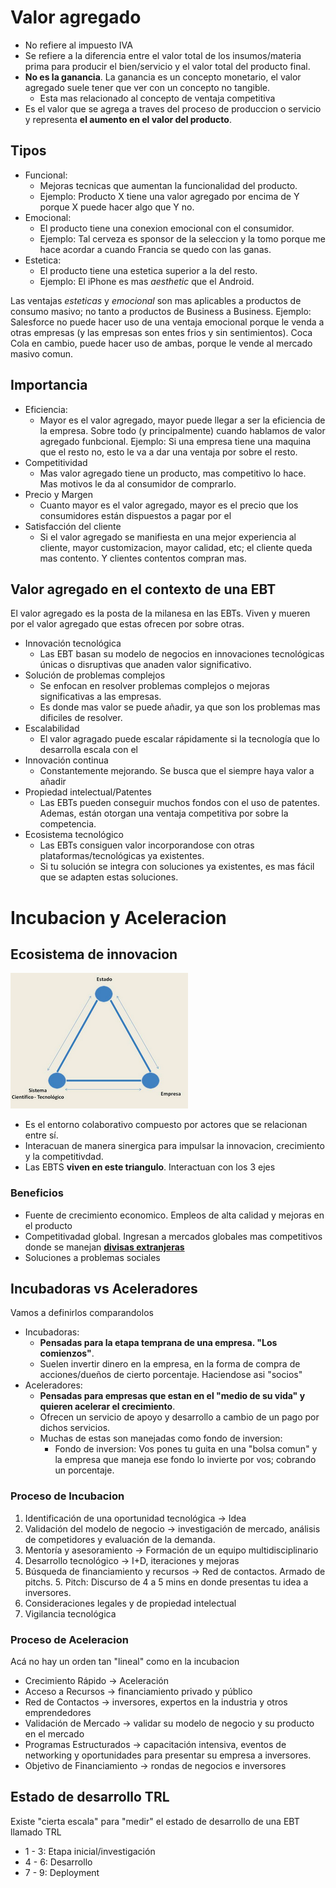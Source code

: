 # Valor agregado

- No refiere al impuesto IVA
- Se refiere a la diferencia entre el valor total de los insumos/materia prima para producir el bien/servicio y el valor total del producto final.
- **No es la ganancia**. La ganancia es un concepto monetario, el valor agregado suele tener que ver con un concepto no tangible. 
	- Esta mas relacionado al concepto de ventaja competitiva
- Es el valor que se agrega a traves del proceso de produccion o servicio y representa **el aumento en el valor del producto**.

## Tipos

- Funcional:
  - Mejoras tecnicas que aumentan la funcionalidad del producto.
  - Ejemplo: Producto X tiene una valor agregado por encima de Y porque X puede hacer algo que Y no.
- Emocional:
  - El producto tiene una conexion emocional con el consumidor.
  - Ejemplo: Tal cerveza es sponsor de la seleccion y la tomo porque me hace acordar a cuando Francia se quedo con las ganas.
- Estetica:
  - El producto tiene una estetica superior a la del resto.
  - Ejemplo: El iPhone es mas *aesthetic* que el Android. <!-- Ay amiga, re grasa el android -->

Las ventajas *esteticas* y *emocional* son mas aplicables a productos de consumo masivo; no tanto a productos de Business a Business. Ejemplo: Salesforce no puede hacer uso de una ventaja emocional porque le venda a otras empresas (y las empresas son entes frios y sin sentimientos). Coca Cola en cambio, puede hacer uso de ambas, porque le vende al mercado masivo comun.
 
## Importancia

- Eficiencia:
  - Mayor es el valor agregado, mayor puede llegar a ser la eficiencia de la empresa. Sobre todo (y principalmente) cuando hablamos de valor agregado funbcional. Ejemplo: Si una empresa tiene una maquina que el resto no, esto le va a dar una ventaja por sobre el resto.
- Competitividad
  - Mas valor agregado tiene un producto, mas competitivo lo hace. Mas motivos le da al consumidor de comprarlo.
- Precio y Margen
  - Cuanto mayor es el valor agregado, mayor es el precio que los consumidores están dispuestos a pagar por el
- Satisfacción del cliente
  - Si el valor agregado se manifiesta en una mejor experiencia al cliente, mayor customizacion, mayor calidad, etc; el cliente queda mas contento. Y clientes contentos compran mas. <!-- Factos -->

## Valor agregado en el contexto de una EBT

El valor agregado es la posta de la milanesa en las EBTs. Viven y mueren por el valor agregado que estas ofrecen por sobre otras.

- Innovación tecnológica
  - Las EBT basan su modelo de negocios en innovaciones tecnológicas únicas o disruptivas que anaden valor significativo.
- Solución de problemas complejos
  - Se enfocan en resolver problemas complejos o mejoras significativas a las empresas. 
  - Es donde mas valor se puede añadir, ya que son los problemas mas dificiles de resolver.
- Escalabilidad
  - El valor agragado puede escalar rápidamente si la tecnología  que lo desarrolla escala con el
- Innovación continua
  - Constantemente mejorando. Se busca que el siempre haya valor a añadir
- Propiedad intelectual/Patentes
  - Las EBTs pueden conseguir muchos fondos con el uso de patentes. Ademas, están otorgan una ventaja competitiva por sobre la competencia.
- Ecosistema tecnológico
  - Las EBTs consiguen valor incorporandose con otras plataformas/tecnológicas ya existentes.
  - Si tu solución se integra con soluciones ya existentes, es mas fácil que se adapten estas soluciones.

# Incubacion y Aceleracion

## Ecosistema de innovacion

![Triangulo de sabato](imagenes/triangulo_sabato.png "Triangulo de Sabato")

- Es el entorno colaborativo compuesto por actores que se relacionan entre sí.
- Interacuan de manera sinergica para impulsar la innovacion, crecimiento y la competitivdad. 
- Las EBTS **viven en este triangulo**. Interactuan con los 3 ejes

### Beneficios

- Fuente de crecimiento economico. Empleos de alta calidad y mejoras en el producto
- Competitivadad global. Ingresan a mercados globales mas competitivos donde se manejan [**divisas extranjeras**](https://youtu.be/-E-FJjWfso8?si=gNwBWcewoYuXc7Qi&t=52 "Los dolares")
- Soluciones a problemas sociales

## Incubadoras vs Aceleradores

Vamos a definirlos comparandolos <!-- Esto lo hace asi el profesor en clase. --> 

- Incubadoras:
    - **Pensadas para la etapa temprana de una empresa. "Los comienzos"**.
    - Suelen invertir dinero en la empresa, en la forma de compra de acciones/dueños de cierto porcentaje. Haciendose asi "socios"
- Aceleradores:
    - **Pensadas para empresas que estan en el "medio de su vida" y quieren acelerar el crecimiento**.
    - Ofrecen un servicio de apoyo y desarrollo a cambio de un pago por dichos servicios.
    - Muchas de estas son manejadas como fondo de inversion:
	    - Fondo de inversion: Vos pones tu guita en una "bolsa comun" y la empresa que maneja ese fondo lo invierte por vos; cobrando un porcentaje.
	
### Proceso de Incubacion
1. Identificación de una oportunidad tecnológica -> Idea
2. Validación del modelo de negocio -> investigación de mercado, análisis de competidores y evaluación de la demanda. 
3. Mentoría y asesoramiento -> Formación de un equipo multidisciplinario
4. Desarrollo tecnológico -> I+D, iteraciones y mejoras
5. Búsqueda de financiamiento y recursos -> Red de contactos. Armado de pitchs.
   5. Pitch: Discurso de 4 a 5 mins en donde presentas tu idea a inversores. 
6. Consideraciones legales y de propiedad intelectual
7. Vigilancia tecnológica

### Proceso de Aceleracion

Acá no hay un orden tan "lineal" como en la incubacion

- Crecimiento Rápido -> Aceleración
- Acceso a Recursos -> financiamiento privado y público
- Red de Contactos -> inversores, expertos en la industria y otros emprendedores
- Validación de Mercado -> validar su modelo de negocio y su producto en el mercado
- Programas Estructurados -> capacitación intensiva, eventos de networking y oportunidades para presentar su empresa a inversores.
- Objetivo de Financiamiento -> rondas de negocios e inversores

## Estado de desarrollo	TRL

Existe "cierta escala" para "medir" el estado de desarrollo de una EBT llamado TRL

- 1 - 3: Etapa inicial/investigación
- 4 - 6: Desarrollo
- 7 - 9: Deployment


